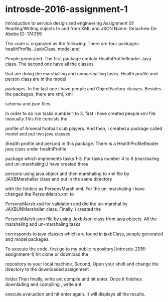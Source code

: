 # introsde-2016-assignment-1

Introduction to service design and engineering Assignment 01: Reading/Writing objects to and from XML and JSON
Name: Getachew De. Abebe    ID: 174359

The code is organized as the following: There are four packages: healthProfile, JaxbClass, model and 

People.generated. The first package contain HealthProfileReader Java class. The second one have all the classes 

that are doing the marshalling and unmarshalling tasks. Health profile and person class are in the model 

packages. In the last one i have people and ObjectFactory classes. Besides the packages, there are xml, xml 

schema and json files.

In order to do run tasks number 1 to 3, first i have created people.xml file manually.This file consists the 

profile of Arsenal football club players. And then, i created a package called model and put two java classes

(health profile and person) in this package. There is a HealthProfileReader java class under healthProfile 

package which implements tasks 1-3. For tasks number 4 to 6 (marshaling and un-marshaling),I have created three 

persons using java object and then marshaling to xml file by JAXBMarshaller class and put in the same directory 

with the folders as PersonsMarsh.xml. For the un-marshaling i have changed the PersonMarsh.xml to 

PersonsMarsh.xsd for validation and did the un-marshal by JAXBUNMarshaller class. Finally, i created the 

PersonsMarsh.json file by using JaxbJson class from java objects. All the marshaling and un-marshaling tasks 

corresponds to java classes which are found in jaxbClass, people.generated and model packages.


To execute the code, first go to my public repository( introsde-2016-assignment-1) hit clone or download the 

repository to your local machine. Second, Open your shell and change the directory to the downloaded assignment 

folder.Then finally, write ant compile and hit enter. Once it finishes downlading and compiling , write ant 

execute.evaluation and hit enter again. It will displays all the results.
